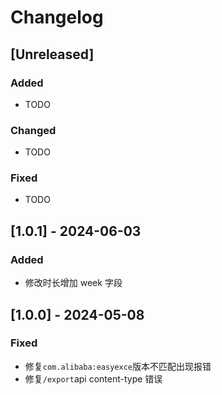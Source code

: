 # Changelog

## [Unreleased]

### Added
- TODO

### Changed
- TODO

### Fixed
- TODO

## [1.0.1] - 2024-06-03

### Added
- 修改时长增加 week 字段


## [1.0.0] - 2024-05-08

### Fixed
- 修复`com.alibaba:easyexce`版本不匹配出现报错
- 修复`/export`api content-type 错误

